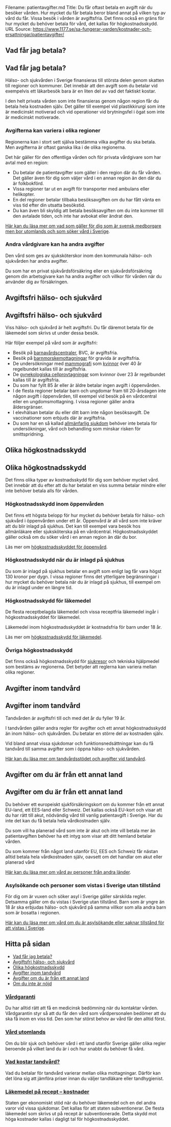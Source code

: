 Filename: patientavgifter.md
Title: Du får oftast betala en avgift när du besöker vården. Hur mycket du får betala beror bland annat på vilken typ av vård du får. Vissa besök i vården är avgiftsfria. Det finns också en gräns för hur mycket du behöver betala för vård, det kallas för högkostnadsskydd.
URL Source: https://www.1177.se/sa-fungerar-varden/kostnader-och-ersattningar/patientavgifter/

Vad får jag betala?
-------------------

Vad får jag betala?
-------------------

Hälso- och sjukvården i Sverige finansieras till största delen genom skatten till regioner och kommuner. Det innebär att den avgift som du betalar vid exempelvis ett läkarbesök bara är en liten del av vad det faktiskt kostar.

I den helt privata vården som inte finansieras genom någon region får du betala hela kostnaden själv. Det gäller till exempel vid plastikkirurgi som inte är medicinskt motiverad och vid operationer vid brytningsfel i ögat som inte är medicinskt motiverade.

### Avgifterna kan variera i olika regioner 

Regionerna kan i stort sett själva bestämma vilka avgifter du ska betala. Men avgifterna är oftast ganska lika i de olika regionerna.

Det här gäller för den offentliga vården och för privata vårdgivare som har avtal med en region:

*   Du betalar de patientavgifter som gäller i den region där du får vården. Det gäller även för dig som väljer vård i en annan region än den där du är folkbokförd.
*   Vissa regioner tar ut en avgift för transporter med ambulans eller helikopter.
*   En del regioner betalar tillbaka besöksavgiften om du har fått vänta en viss tid efter din utsatta besökstid.
*   Du kan även bli skyldig att betala besöksavgiften om du inte kommer till den avtalade tiden, och inte har avbokat eller ändrat den.   

[Här kan du läsa mer om vad som gäller för dig som är svensk medborgare men bor utomlands och som söker vård i Sverige](https://www.1177.se/sa-fungerar-varden/vard-om-du-kommer-fran-ett-annat-land/vard-i-sverige-om-du-ar-utlandssvensk/).

### Andra vårdgivare kan ha andra avgifter

Den vård som ges av sjuksköterskor inom den kommunala hälso- och sjukvården har andra avgifter.

Du som har en privat sjukvårdsförsäkring eller en sjukvårdsförsäkring genom din arbetsgivare kan ha andra avgifter och villkor för vården när du använder dig av försäkringen.

Avgiftsfri hälso- och sjukvård
------------------------------

Avgiftsfri hälso- och sjukvård
------------------------------

Viss hälso- och sjukvård är helt avgiftsfri. Du får däremot betala för de läkemedel som skrivs ut under dessa besök.

Här följer exempel på vård som är avgiftsfri:

*   Besök på [barnavårdscentraler](https://www.1177.se/barn--gravid/vard-och-stod-for-barn/besok-pa-barnavardscentralen-bvc/), BVC, är avgiftsfria.
*   Besök på [barnmorskemottagningar](https://www.1177.se/barn--gravid/graviditet/undersokningar-under-graviditeten/besok-pa-barnmorskemottagningen/) för gravida är avgiftsfria.
*   De undersökningar med [mammografi](https://www.1177.se/undersokning-behandling/undersokningar-och-provtagning/upptack-och-forebygg-cancer/regelbunden-mammografi-for-att-upptacka-brostcancer/) som [kvinnor](https://www.1177.se/om-1177/1177.se/vad-vi-menar-nar-vi-skriver-kvinna-och-man/) över 40 år regelbundet kallas till är avgiftsfria.
*   De [gynekologiska cellprovtagningar](https://www.1177.se/undersokning-behandling/undersokningar-och-provtagning/upptack-och-forebygg-cancer/lamna-prov-for-att-upptacka-hpv-och-cellforandringar-i-livmoderhalsen/) som kvinnor över 23 år regelbundet kallas till är avgiftsfria.
*   Du som har fyllt 85 år eller är äldre betalar ingen avgift i öppenvården. 
*   I de flesta regioner betalar barn och ungdomar fram till 20-årsdagen inte någon avgift i öppenvården, till exempel vid besök på en vårdcentral eller en ungdomsmottagning. I vissa regioner gäller andra åldersgränser. 
*   I elevhälsan betalar du eller ditt barn inte någon besöksavgift. De vaccinationer som erbjuds där är avgiftsfria.
*   Du som har en så kallad [allmänfarlig sjukdom](https://www.1177.se/sa-fungerar-varden/lagar-och-bestammelser/lagar-i-varden/smittskyddslagen/) behöver inte betala för undersökningar, vård och behandling som minskar risken för smittspridning.

Olika högkostnadsskydd
----------------------

Olika högkostnadsskydd
----------------------

Det finns olika typer av kostnadsskydd för dig som behöver mycket vård. Det innebär att du efter att du har betalat en viss summa betalar mindre eller inte behöver betala alls för vården.

### Högkostnadsskydd inom öppenvården

Det finns ett högsta belopp för hur mycket du behöver betala för hälso- och sjukvård i öppenvården under ett år. Öppenvård är all vård som inte kräver att du blir inlagd på sjukhus. Det kan till exempel vara besök hos allmänläkare eller sjuksköterska på en vårdcentral. Högkostnadsskyddet gäller också om du söker vård i en annan region än där du bor.

Läs mer om [högkostnadsskyddet för öppenvård](https://www.1177.se/sa-fungerar-varden/kostnader-och-ersattningar/hogkostnadsskydd-for-oppenvard/).

### Högkostnadsskydd när du är inlagd på sjukhus

Du som är inlagd på sjukhus betalar en avgift som enligt lag får vara högst 130 kronor per dygn. I vissa regioner finns det ytterligare begränsningar i hur mycket du behöver betala när du är inlagd på sjukhus, till exempel om du är inlagd under en längre tid.

### Högkostnadsskydd för läkemedel

De flesta receptbelagda läkemedel och vissa receptfria läkemedel ingår i högkostnadsskyddet för läkemedel.

Läkemedel inom högkostnadsskyddet är kostnadsfria för barn under 18 år.

Läs mer om [högkostnadsskydd för läkemedel](https://www.1177.se/undersokning-behandling/behandling-med-lakemedel/att-fa-recept-och-att-kopa-lakemedel/lakemedel-pa-recept--kostnader/).

### Övriga högkostnadsskydd

Det finns också högkostnadsskydd för [sjukresor](https://www.1177.se/sa-fungerar-varden/sjukresor-och-fardtjanst/sjukresor/) och tekniska hjälpmedel som bestäms av regionerna. Det betyder att reglerna kan variera mellan olika regioner.

Avgifter inom tandvård
----------------------

Avgifter inom tandvård
----------------------

Tandvården är avgiftsfri till och med det år du fyller 19 år.

I tandvården gäller andra regler för avgifter och ett annat högkostnadsskydd än inom hälso- och sjukvården. Du betalar en större del av kostnaden själv.

Vid bland annat vissa sjukdomar och funktionsnedsättningar kan du få tandvård till samma avgifter som i öppna hälso- och sjukvården.

[Här kan du läsa mer om tandvårdsstödet och avgifter vid tandvård](https://www.1177.se/sa-fungerar-varden/kostnader-och-ersattningar/kostnader-och-ersattningar-inom-tandvard/vad-kostar-tandvard/).

Avgifter om du är från ett annat land
-------------------------------------

Avgifter om du är från ett annat land
-------------------------------------

Du behöver ett europeiskt sjukförsäkringskort om du kommer från ett annat EU-land, ett EES-land eller Schweiz. Det kallas också EU-kort och visar att du har rätt till akut, nödvändig vård till vanlig patientavgift i Sverige. Har du inte det kan du få betala hela vårdkostnaden själv.

Du som vill ha planerad vård som inte är akut och inte vill betala mer än patientavgiften behöver ha ett intyg som visar att ditt hemland betalar vården.

Du som kommer från något land utanför EU, EES och Schweiz får nästan alltid betala hela vårdkostnaden själv, oavsett om det handlar om akut eller planerad vård

[Här kan du läsa mer om vård av personer från andra länder](https://www.1177.se/sa-fungerar-varden/vard-om-du-kommer-fran-ett-annat-land/vard-av-personer-fran-annat-land/).

### Asylsökande och personer som vistas i Sverige utan tillstånd

För dig om är vuxen och söker asyl i Sverige gäller särskilda regler. Detsamma gäller om du vistas i Sverige utan tillstånd. Barn som är yngre än 18 år ska erbjudas hälso- och sjukvård på samma villkor som alla andra barn som är bosatta i regionen.

[Här kan du läsa mer om vård om du är asylsökande eller saknar tillstånd för att vistas i Sverige](https://www.1177.se/sa-fungerar-varden/vard-om-du-kommer-fran-ett-annat-land/vard-om-du-ar-asylsokande-eller-saknar-tillstand-for-att-vistas-i-sverige/).

Hitta på sidan
--------------

*   [Vad får jag betala?](https://www.1177.se/sa-fungerar-varden/kostnader-och-ersattningar/patientavgifter/#section-18104)
*   [Avgiftsfri hälso- och sjukvård](https://www.1177.se/sa-fungerar-varden/kostnader-och-ersattningar/patientavgifter/#section-18105)
*   [Olika högkostnadsskydd](https://www.1177.se/sa-fungerar-varden/kostnader-och-ersattningar/patientavgifter/#section-18106)
*   [Avgifter inom tandvård](https://www.1177.se/sa-fungerar-varden/kostnader-och-ersattningar/patientavgifter/#section-18108)
*   [Avgifter om du är från ett annat land](https://www.1177.se/sa-fungerar-varden/kostnader-och-ersattningar/patientavgifter/#section-18109)
*   [Om du inte är nöjd](https://www.1177.se/sa-fungerar-varden/kostnader-och-ersattningar/patientavgifter/#section-18111)

### [Vårdgaranti](https://www.1177.se/sa-fungerar-varden/lagar-och-bestammelser/vardgaranti/)

Du har alltid rätt att få en medicinsk bedömning när du kontaktar vården. Vårdgarantin styr så att du får den vård som vårdpersonalen bedömer att du ska få inom en viss tid. Den som har störst behov av vård får den alltid först.

### [Vård utomlands](https://www.1177.se/sa-fungerar-varden/vard-vid-resa-utomlands/vard-utomlands/)

Om du blir sjuk och behöver vård i ett land utanför Sverige gäller olika regler beroende på vilket land du är i och hur snabbt du behöver få vård.

### [Vad kostar tandvård?](https://www.1177.se/sa-fungerar-varden/kostnader-och-ersattningar/kostnader-och-ersattningar-inom-tandvard/vad-kostar-tandvard/)

Vad du betalar för tandvård varierar mellan olika mottagningar. Därför kan det löna sig att jämföra priser innan du väljer tandläkare eller tandhygienist.

### [Läkemedel på recept – kostnader](https://www.1177.se/undersokning-behandling/behandling-med-lakemedel/att-fa-recept-och-att-kopa-lakemedel/lakemedel-pa-recept--kostnader/)

Staten ger ekonomiskt stöd när du behöver läkemedel och en del andra varor vid vissa sjukdomar. Det kallas för att staten subventionerar. De flesta läkemedel som skrivs ut på recept är subventionerade. Detta skydd mot höga kostnader kallas i dagligt tal för högkostnadsskyddet.